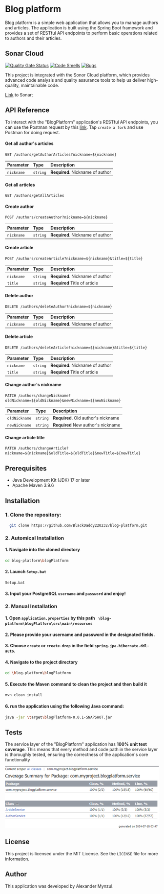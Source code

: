 
# Blog platform

Blog platform is a simple web application that allows you to manage authors and articles. The application is built using the Spring Boot framework and provides a set of RESTful API endpoints to perform basic operations related to authors and their articles.

## Sonar Cloud
[![Quality Gate Status](https://sonarcloud.io/api/project_badges/measure?project=BlackDaddy220232_blog-platform&metric=alert_status)](https://sonarcloud.io/summary/new_code?id=BlackDaddy220232_blog-platform) 
[![Code Smells](https://sonarcloud.io/api/project_badges/measure?project=BlackDaddy220232_blog-platform&metric=code_smells)](https://sonarcloud.io/summary/new_code?id=BlackDaddy220232_blog-platform)
[![Bugs](https://sonarcloud.io/api/project_badges/measure?project=BlackDaddy220232_blog-platform&metric=bugs)](https://sonarcloud.io/summary/new_code?id=BlackDaddy220232_blog-platform)

This project is integrated with the Sonor Cloud platform, which provides advanced code analysis and quality assurance tools to help us deliver high-quality, maintainable code.

[Link](https://sonarcloud.io/summary/overall?id=BlackDaddy220232_blog-platform) to Sonar;

## API Reference
To interact with the "BlogPlatform" application's RESTful API endpoints, you can use the Postman request by this [link](https://www.postman.com/material-saganist-75818563/workspace/blog-platform/collection/33191456-0c709e2f-bc90-44a4-94b9-b5cb680995df?action=share&creator=33191456). Tap ```create a fork``` and use Postman for doing request.
#### Get all author's articles

```http
GET /authors/getAuthorArticles?nickname=${nickname}
```

| Parameter | Type     | Description                |
| :-------- | :------- | :------------------------- |
| `nickname` | `string` | **Required**. Nickname of author |

#### Get all articles

```http
GET /authors/getAllArticles
```
#### Create author

```http
POST /authors/createAuthor?nickname=${nickname}
```

| Parameter | Type     | Description                |
| :-------- | :------- | :------------------------- |
| `nickname` | `string` | **Required**. Nickname of author |

#### Create article

```http
POST /authors/createArticle?nickname=${nickname}&title=${title}
```

| Parameter | Type     | Description                |
| :-------- | :------- | :------------------------- |
| `nickname` | `string` | **Required**. Nickname of author |
| `title`    |  `string`| **Required** Title of article|

#### Delete author
```http
DELETE /authors/deleteAuthor?nickname=${nickname}
```
| Parameter | Type     | Description                |
| :-------- | :------- | :------------------------- |
| `nickname` | `string` | **Required**. Nickname of author |

#### Delete article
```http
DELETE /authors/deleteArticle?nickname=${nickname}&title=${title}
```

| Parameter | Type     | Description                |
| :-------- | :------- | :------------------------- |
| `nickname` | `string` | **Required**. Nickname of author |
| `title`    |  `string`| **Required** Title of article|

#### Change author's nickname

```http
PATCH /authors/changeNickname?oldNickname=${oldNickname}&newNickname=${newNickname}
```

| Parameter | Type     | Description                |
| :-------- | :------- | :------------------------- |
| `oldNickname` | `string` | **Required**. Old author's nickname |
| `newNickname`    |  `string`| **Required** New author's nickname|

#### Change article title
```http
PATCH /authors/changeArticle?nickname=${nickname}&oldTitle=${oldTitle}&newTitle=${newTitle}
```


## Prerequisites

- Java Development Kit (JDK) 17 or later
- Apache Maven 3.9.6
## Installation

### 1. Clone the repository:
    
```bash
  git clone https://github.com/BlackDaddy220232/blog-platform.git
```

### 2. Automical Installation

#### 1. Navigate into the cloned directory
```bash
cd blog-platform\blogPlatform
```
#### 2. Launch ```Setup.bat```
```bash
Setup.bat
```
#### 3. Input your PostgreSQL ``username`` and ``password`` and enjoy!

### 2. Manual Installation

#### 1. Open ```application.properties``` by this path ``` \blog-platform\blogPlatform\src\main\resources```
#### 2. Please provide your username and password in the designated fields.

#### 3. Choose ```create``` or ```create-drop``` in the field ```spring.jpa.hibernate.ddl-auto```.

#### 4. Navigate to the project directory
```bash
cd \blog-platform\blogPlatform
```
#### 5. Execute the Maven command to clean the project and then build it
```bash
mvn clean install
```
#### 6. run the application using the following Java command:
```bash
java -jar \target\blogPlatform-0.0.1-SNAPSHOT.jar
```

## Tests

The service layer of the "BlogPlatform" application has **100% unit test coverage**. This means that every method and code path in the service layer is thoroughly tested, ensuring the correctness of the application's core functionality

![Test Coverage](TestCoverage.png)

## License
This project is licensed under the MIT License. See the ```LICENSE``` file for more information.

## Author

This application was developed by Alexander Mynzul.
